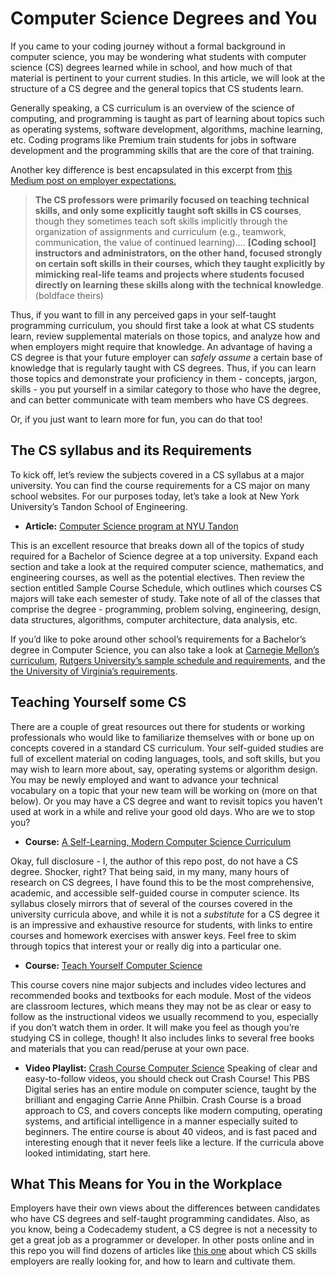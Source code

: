 # Computer Science Degrees and You
If you came to your coding journey without a formal background in computer science, you may be wondering what students with computer science (CS) degrees learned while in school, and how much of that material is pertinent to your current studies. In this article, we will look at the structure of a CS degree and the general topics that CS students learn.  
 
Generally speaking, a CS curriculum is an overview of the science of computing, and programming is taught as part of learning about topics such as operating systems, software development, algorithms, machine learning, etc. Coding programs like Premium train students for jobs in software development and the programming skills that are the core of that training.  
 
Another key difference is best encapsulated in this excerpt from [this Medium post on employer expectations.](https://medium.com/bits-and-behavior/coding-bootcamps-vs-computer-science-degrees-what-employers-want-and-other-perspectives-4058a67e4f15)
 
>**The CS professors were primarily focused on teaching technical skills, and only some explicitly taught soft skills in CS courses**, though they sometimes teach soft skills implicitly through the organization of assignments and curriculum (e.g., teamwork, communication, the value of continued learning).... **[Coding school] instructors and administrators, on the other hand, focused strongly on certain soft skills in their courses, which they taught explicitly by mimicking real-life teams and projects where students focused directly on learning these skills along with the technical knowledge**. (boldface theirs) 
 
Thus, if you want to fill in any perceived gaps in your self-taught programming curriculum, you should first take a look at what CS students learn, review supplemental materials on those topics, and analyze how and when employers might require that knowledge. An advantage of having a CS degree is that your future employer can *safely assume* a certain base of knowledge that is regularly taught with CS degrees. Thus, if you can learn those topics and demonstrate your proficiency in them - concepts, jargon, skills - you put yourself in a similar category to those who have the degree, and can better communicate with team members who have CS degrees. 
 
Or, if you just want to learn more for fun, you can do that too!
 
## The CS syllabus and its Requirements	
To kick off, let’s review the subjects covered in a CS syllabus at a major university. You can find the course requirements for a CS major on many school websites. For our purposes today, let’s take a look at New York University’s Tandon School of Engineering. 
 
* **Article:** [Computer Science program at NYU Tandon](https://engineering.nyu.edu/academics/programs/computer-science-bs)
 
This is an excellent resource that breaks down all of the topics of study required for a Bachelor of Science degree at a top university. Expand each section and take a look at the required computer science, mathematics, and engineering courses, as well as the potential electives. Then review the section entitled Sample Course Schedule, which outlines which courses CS majors will take each semester of study. Take note of all of the classes that comprise the degree - programming, problem solving, engineering, design, data structures, algorithms, computer architecture, data analysis, etc.  
 
If you’d like to poke around other school’s requirements for a Bachelor’s degree in Computer Science, you can also take a look at [Carnegie Mellon’s curriculum](https://csd.cmu.edu/academic/undergraduate/bachelors-curriculum-admitted-2018), [Rutgers University’s sample schedule and requirements](https://www.cs.rutgers.edu/academics/undergraduate/cs-degrees/b-s-degree/sample-bs-schedule), and the [the University of Virginia’s requirements](https://engineering.virginia.edu/departments/computer-science/bs-computer-science). 
 
## Teaching Yourself some CS
There are a couple of great resources out there for students or working professionals who would like to familiarize themselves with or bone up on concepts covered in a standard CS curriculum. Your self-guided studies are full of excellent material on coding languages, tools, and soft skills, but you may wish to learn more about, say, operating systems or algorithm design. You may be newly employed and want to advance your technical vocabulary on a topic that your new team will be working on (more on that below). Or you may have a CS degree and want to revisit topics you haven’t used at work in a while and relive your good old days. Who are we to stop you? 
 
* **Course:** [A Self-Learning, Modern Computer Science Curriculum](https://functionalcs.github.io/curriculum/)
 
Okay, full disclosure - I, the author of this repo post, do not have a CS degree. Shocker, right? That being said, in my many, many hours of research on CS degrees, I have found this to be the most comprehensive, academic, and accessible self-guided course in computer science. Its syllabus closely mirrors that of several of the courses covered in the university curricula above, and while it is not a *substitute* for a CS degree it is an impressive and exhaustive resource for students, with links to entire courses and homework exercises with answer keys. Feel free to skim through topics that interest your or really dig into a particular one. 
 
* **Course:** [Teach Yourself Computer Science](https://teachyourselfcs.com/)
 
This course covers nine major subjects and includes video lectures and recommended books and textbooks for each module. Most of the videos are classroom lectures, which means they may not be as clear or easy to follow as the instructional videos we usually recommend to you, especially if you don’t watch them in order. It will make you feel as though you’re studying CS in college, though! It also includes links to several free books and materials that you can read/peruse at your own pace.  
 
* **Video Playlist:** [Crash Course Computer Science](https://www.youtube.com/playlist?list=PL8dPuuaLjXtNlUrzyH5r6jN9ulIgZBpdo)
Speaking of clear and easy-to-follow videos, you should check out Crash Course! This PBS Digital series has an entire module on computer science, taught by the brilliant and engaging Carrie Anne Philbin. Crash Course is a broad approach to CS, and covers concepts like modern computing, operating systems, and artificial intelligence in a manner especially suited to beginners. The entire course is about 40 videos, and is fast paced and interesting enough that it never feels like a lecture. If the curricula above looked intimidating, start here. 
 
## What This Means for You in the Workplace
Employers have their own views about the differences between candidates who have CS degrees and self-taught programming candidates. Also, as you know, being a Codecademy student, a CS degree is not a necessity to get a great job as a programmer or developer. In other posts online and in this repo you will find dozens of articles like [this one](https://www.rasmussen.edu/degrees/technology/blog/computer-science-skills/) about which CS skills employers are really looking for, and how to learn and cultivate them. 
 

